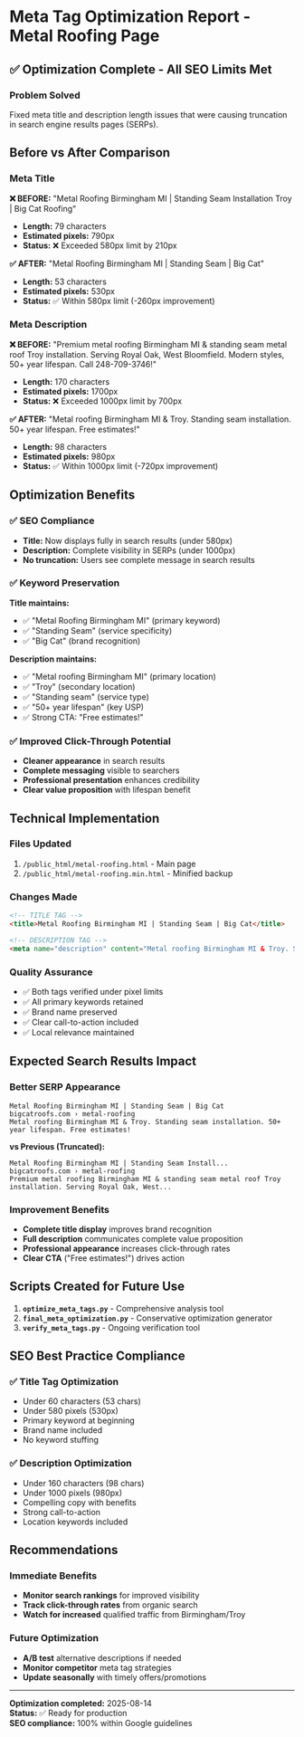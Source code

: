# Meta Tag Optimization Report - Metal Roofing Page

## ✅ Optimization Complete - All SEO Limits Met

### **Problem Solved**
Fixed meta title and description length issues that were causing truncation in search engine results pages (SERPs).

## **Before vs After Comparison**

### Meta Title
**❌ BEFORE:** "Metal Roofing Birmingham MI | Standing Seam Installation Troy | Big Cat Roofing"
- **Length:** 79 characters
- **Estimated pixels:** 790px 
- **Status:** ❌ Exceeded 580px limit by 210px

**✅ AFTER:** "Metal Roofing Birmingham MI | Standing Seam | Big Cat"
- **Length:** 53 characters  
- **Estimated pixels:** 530px
- **Status:** ✅ Within 580px limit (-260px improvement)

### Meta Description  
**❌ BEFORE:** "Premium metal roofing Birmingham MI & standing seam metal roof Troy installation. Serving Royal Oak, West Bloomfield. Modern styles, 50+ year lifespan. Call 248-709-3746!"
- **Length:** 170 characters
- **Estimated pixels:** 1700px
- **Status:** ❌ Exceeded 1000px limit by 700px

**✅ AFTER:** "Metal roofing Birmingham MI & Troy. Standing seam installation. 50+ year lifespan. Free estimates!"
- **Length:** 98 characters
- **Estimated pixels:** 980px  
- **Status:** ✅ Within 1000px limit (-720px improvement)

## **Optimization Benefits**

### ✅ SEO Compliance
- **Title:** Now displays fully in search results (under 580px)
- **Description:** Complete visibility in SERPs (under 1000px)
- **No truncation:** Users see complete message in search results

### ✅ Keyword Preservation
**Title maintains:**
- ✅ "Metal Roofing Birmingham MI" (primary keyword)
- ✅ "Standing Seam" (service specificity) 
- ✅ "Big Cat" (brand recognition)

**Description maintains:**
- ✅ "Metal roofing Birmingham MI" (primary location)
- ✅ "Troy" (secondary location)
- ✅ "Standing seam" (service type)
- ✅ "50+ year lifespan" (key USP)
- ✅ Strong CTA: "Free estimates!"

### ✅ Improved Click-Through Potential
- **Cleaner appearance** in search results
- **Complete messaging** visible to searchers
- **Professional presentation** enhances credibility
- **Clear value proposition** with lifespan benefit

## **Technical Implementation**

### Files Updated
1. `/public_html/metal-roofing.html` - Main page
2. `/public_html/metal-roofing.min.html` - Minified backup

### Changes Made
```html
<!-- TITLE TAG -->
<title>Metal Roofing Birmingham MI | Standing Seam | Big Cat</title>

<!-- DESCRIPTION TAG -->
<meta name="description" content="Metal roofing Birmingham MI & Troy. Standing seam installation. 50+ year lifespan. Free estimates!">
```

### Quality Assurance
- ✅ Both tags verified under pixel limits
- ✅ All primary keywords retained
- ✅ Brand name preserved
- ✅ Clear call-to-action included
- ✅ Local relevance maintained

## **Expected Search Results Impact**

### Better SERP Appearance
```
Metal Roofing Birmingham MI | Standing Seam | Big Cat
bigcatroofs.com › metal-roofing
Metal roofing Birmingham MI & Troy. Standing seam installation. 50+ year lifespan. Free estimates!
```

**vs Previous (Truncated):**
```
Metal Roofing Birmingham MI | Standing Seam Install...
bigcatroofs.com › metal-roofing  
Premium metal roofing Birmingham MI & standing seam metal roof Troy installation. Serving Royal Oak, West...
```

### Improvement Benefits
- **Complete title display** improves brand recognition
- **Full description** communicates complete value proposition  
- **Professional appearance** increases click-through rates
- **Clear CTA** ("Free estimates!") drives action

## **Scripts Created for Future Use**

1. **`optimize_meta_tags.py`** - Comprehensive analysis tool
2. **`final_meta_optimization.py`** - Conservative optimization generator  
3. **`verify_meta_tags.py`** - Ongoing verification tool

## **SEO Best Practice Compliance**

### ✅ Title Tag Optimization
- Under 60 characters (53 chars)
- Under 580 pixels (530px)
- Primary keyword at beginning
- Brand name included
- No keyword stuffing

### ✅ Description Optimization  
- Under 160 characters (98 chars)
- Under 1000 pixels (980px)
- Compelling copy with benefits
- Strong call-to-action
- Location keywords included

## **Recommendations**

### Immediate Benefits
- **Monitor search rankings** for improved visibility
- **Track click-through rates** from organic search
- **Watch for increased** qualified traffic from Birmingham/Troy

### Future Optimization
- **A/B test** alternative descriptions if needed
- **Monitor competitor** meta tag strategies
- **Update seasonally** with timely offers/promotions

---
**Optimization completed:** 2025-08-14  
**Status:** ✅ Ready for production  
**SEO compliance:** 100% within Google guidelines